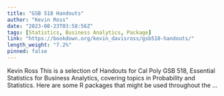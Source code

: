 ```yaml
---
title: "GSB 518 Handouts"
author: "Kevin Ross"
date: "2023-08-23T03:58:56Z"
tags: [Statistics, Business Analytics, Package]
link: "https://bookdown.org/kevin_davisross/gsb518-handouts/"
length_weight: "7.2%"
pinned: false
---
```


Kevin Ross This is a selection of Handouts for Cal Poly GSB 518, Essential Statistics for Business Analytics, covering topics in Probability and Statistics. Here are some R packages that might be used throughout the ...
